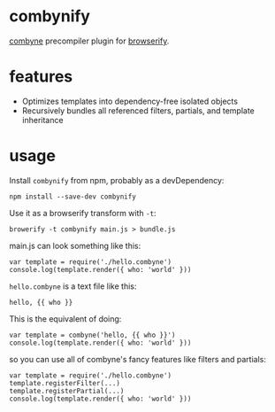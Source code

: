 # combynify

[combyne][combyne] precompiler plugin for [browserify][browserify].

# features

- Optimizes templates into dependency-free isolated objects
- Recursively bundles all referenced filters, partials, and template
  inheritance

# usage

Install `combynify` from npm, probably as a devDependency:

    npm install --save-dev combynify

Use it as a browserify transform with `-t`:

    browerify -t combynify main.js > bundle.js

main.js can look something like this:

    var template = require('./hello.combyne')
    console.log(template.render({ who: 'world' }))

`hello.combyne` is a text file like this:

    hello, {{ who }}

This is the equivalent of doing:

    var template = combyne('hello, {{ who }}')
    console.log(template.render({ who: 'world' }))

so you can use all of combyne's fancy features like filters and partials:

    var template = require('./hello.combyne')
    template.registerFilter(...)
    template.registerPartial(...)
    console.log(template.render({ who: 'world' }))

[combyne]: https://github.com/tbranyen/combyne
[browserify]: https://github.com/substack/node-browserify

